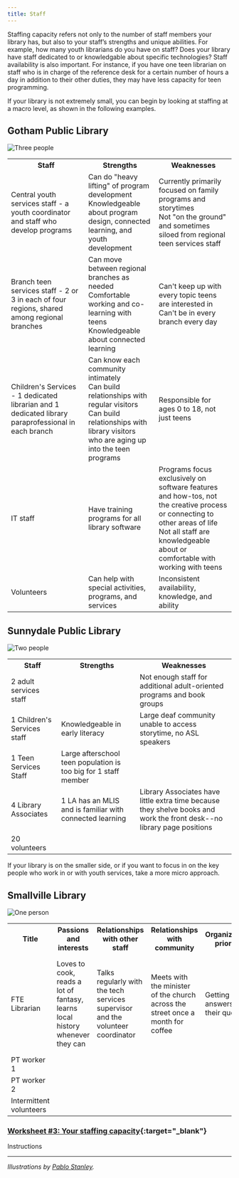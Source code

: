 ```yaml
---
title: Staff 
---
```



Staffing capacity refers not only to the number of staff members your library has, but also to your staff’s strengths and unique abilities. For example, how many youth librarians do you have on staff? Does your library have staff dedicated to or knowledgable about specific technologies? Staff availability is also important. For instance, if you have one teen librarian on staff who is in charge of the reference desk for a certain number of hours a day in addition to their other duties, they may have less capacity for teen programming.

If your library is not extremely small, you can begin by looking at staffing at a macro level, as shown in the following examples.

<div class="colorhighlight color1" markdown="1">

## Gotham Public Library

<img src="{{ site.baseurl }}/img/capacity/3_people_med.png"  ALT="Three people"/>

<table class="worksheet">

<tr>
	<th>Staff</th>
	<th>Strengths</th>
	<th>Weaknesses</th>
</tr>

<tr>
	<td>Central youth services staff - a youth coordinator and staff who develop programs</td>
	<td>Can do "heavy lifting" of program development<br/>Knowledgeable about program design, connected learning, and youth development</td>
	<td>Currently primarily focused on family programs and storytimes<br/>Not "on the ground" and sometimes siloed from regional teen services staff</td>
</tr>
<tr>
	<td>Branch teen services staff - 2 or 3 in each of four regions, shared among regional branches</td>
<td>Can move between regional branches as needed<br/>
	Comfortable working and co-learning with teens<br/>
	    Knowledgeable about connected learning</td>
	<td>Can't keep up with every topic teens are interested in<br/>
Can't be in every branch every day</td>
</tr>
	
<tr>
	<td>Children's Services - 1 dedicated librarian and 1 dedicated library paraprofessional in each branch</td>
	<td>Can know each community intimately<br/>Can build relationships with regular visitors<br/>Can build relationships with library visitors who are aging up into the teen programs</td>
	<td>Responsible for ages 0 to 18, not just teens</td>
</tr>

<tr>
	<td>IT staff</td>
	<td>Have training programs for all library software</td>
	<td>Programs focus exclusively on software features and how-tos, not the creative process or connecting to other areas of life<br/>Not all staff are knowledgeable about or comfortable with working with teens</td>
</tr>

<tr>
	<td>Volunteers</td>
	<td>Can help with special activities, programs, and services</td>
	<td>Inconsistent availability, knowledge, and ability</td>
</tr>


</table>






</div>




<div class="colorhighlight color2" markdown="1">

## Sunnydale Public Library

<img src="{{ site.baseurl }}/img/capacity/2_people_med.png"  ALT="Two people"/>

<table class="worksheet">
<tr>
<th>Staff</th>
<th>Strengths</th>
<th>Weaknesses</th>
</tr>
<tr>
<td>2 adult services staff</td>
<td>&nbsp;</td>
<td>Not enough staff for additional adult-oriented programs and book groups</td>
</tr>
<tr>
<td>1 Children's Services staff</td>
<td>Knowledgeable in early literacy</td>
<td>Large deaf community unable to access storytime, no ASL speakers</td>
</tr>
<tr>
<td>1 Teen Services Staff</td>
<td>Large afterschool teen population is too big for 1 staff member</td>
</tr>
<tr>
<td>4 Library Associates</td>
<td>1 LA has an MLIS and is familiar with connected learning</td>
<td>Library Associates have little extra  time because they shelve books and work the front desk--no library page positions</td></tr>

<tr>
<td>20 volunteers</td>
<td> </td>
<td> </td></tr>

</table>



</div>


If your library is on the smaller side, or if you want to focus in on the key people who work in or with youth services, take a more micro approach. 

<div class="colorhighlight color3" markdown="1">


## Smallville Library 

<img src="{{ site.baseurl }}/img/capacity/1_person_med.png"  ALT="One person"/>


<table class="worksheet">
<tr>
	<th>Title</th>
	<th>Passions and interests</th>
	<th>Relationships with other staff</th>
	<th>Relationships with community</th>
	<th>Organizational priorities</th>
	<th>Values, goals, etc.</th>
	</tr>
	<tr>
		<td>FTE Librarian</td>
		<td>Loves to cook, reads a lot of fantasy, learns local history whenever they can</td>
<td>Talks regularly with the tech services supervisor and the volunteer coordinator</td>
<td>Meets with the minister of the church across the street once a month for coffee</td>
<td>Getting people answers to their questions</td> 
<td>Strongly believes that those that visit the library deserve high-quality service</td>
</tr>
<tr>
		<td>PT worker 1</td>
		<td></td>
<td></td>
<td></td>
<td></td> 
<td></td>
</tr>

<tr>
		<td>PT worker 2</td>
		<td></td>
<td></td>
<td></td>
<td></td> 
<td></td>
</tr>

<tr>
		<td>Intermittent volunteers</td>
		<td></td>
<td></td>
<td></td>
<td></td> 
<td></td>
</tr>


</table>




</div>


<div class="callout activity" markdown="1">
	
### [Worksheet #3: Your staffing capacity]( ){:target="_blank"}

Instructions
 
</div>

---

<p style="font-style: italic;">Illustrations by <a href="https://blush.design/artists/RyUTVuP8G4QeAAEEQgug/pablo-stanley">Pablo Stanley</a>.</p> 
